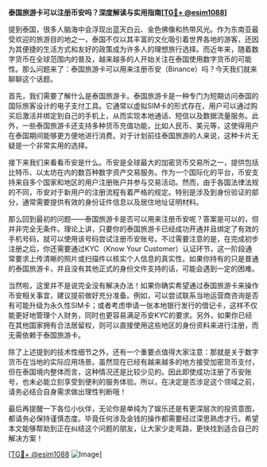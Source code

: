 **泰国旅游卡可以注册币安吗？深度解读与实用指南[[TG💪+ @esim1088](https://t.me/s/esim1088)]**

提到泰国，很多人脑海中会浮现出蓝天白云、金色佛像和热带风光。作为东南亚最受欢迎的旅游目的地之一，泰国不仅以其丰富的文化吸引着世界各地的游客，还因为其便捷的生活方式和友好的政策成为许多人的理想旅行选择。而近年来，随着数字货币在全球范围内的普及，越来越多的人开始关注在泰国使用数字货币的可能性。那么问题来了：泰国旅游卡可以用来注册币安（Binance）吗？今天我们就来聊聊这个话题。

首先，我们需要了解什么是泰国旅游卡。泰国旅游卡是一种专门为短期访问泰国的国际旅客设计的电子支付工具。它通常以虚拟SIM卡的形式存在，用户可以通过购买后激活并绑定到自己的手机上，从而实现本地通话、短信以及数据流量服务。此外，一些泰国旅游卡还支持多种货币充值功能，比如人民币、美元等，这使得用户在泰国期间能够更方便地进行消费。对于计划前往泰国旅游的人来说，这种卡片无疑是一个非常实用的选择。

接下来我们来看看币安是什么。币安是全球最大的加密货币交易所之一，提供包括比特币、以太坊在内的数百种数字资产交易服务。作为一个国际化的平台，币安支持来自多个国家和地区的用户注册账户并参与交易活动。然而，由于各国法律法规的不同，币安对于新用户的注册流程有着严格的规定。特别是涉及到身份验证的部分，通常需要提供有效的身份证件信息以及居住地址证明材料。

那么回到最初的问题——泰国旅游卡是否可以用来注册币安呢？答案是可以的，但并非完全无条件。理论上讲，只要你的泰国旅游卡已经成功开通并且绑定了有效的手机号码，就可以使用该号码尝试注册币安账号。不过需要注意的是，在完成初步注册之后，你还需要通过KYC（Know Your Customer）认证环节，这一阶段通常要求上传清晰的照片或扫描件以核实个人信息的真实性。如果你持有的只是普通的泰国旅游卡，并且没有其他正式的身份文件支持的话，可能会遇到一定的困难。

当然啦，这里并不是说完全没有解决办法！如果你确实希望通过泰国旅游卡来操作币安相关事宜，建议提前做好充分准备。例如，可以尝试联系当地运营商咨询是否有可能升级为永久性SIM卡；或者考虑申请一张本地银行发行的借记卡，这样不仅能更好地管理个人财务，同时也更容易满足币安KYC的要求。另外，如果你已经在其他国家拥有合法居留权，则可以直接使用这些地区的身份资料来进行注册，而无需依赖于泰国旅游卡。

除了上述提到的技术性细节之外，还有一个重要点值得大家注意：那就是关于数字货币在当地的实际应用场景。虽然现在已经有越来越多的地方接受加密货币支付，但在泰国境内整体而言，这种情况还是比较少见的。因此即使成功注册了币安账号，也未必能立刻享受到便利的服务体验。所以，在决定是否涉足这个领域之前，请务必结合自身需求做出理性判断哦！

最后再提醒一下各位小伙伴，无论你是单纯为了娱乐还是有更深层次的投资意图，都请务必保持谨慎态度。毕竟任何涉及金钱的操作都需要经过深思熟虑才行。希望本文能够帮助到正在纠结这个问题的朋友，让大家少走弯路，更快找到适合自己的解决方案！

[[TG💪+ @esim1088](https://t.me/s/esim1088) ![Image](https://i.postimg.cc/4NQfJmqS/Snipaste-2025-05-13-00-14-12.png)]